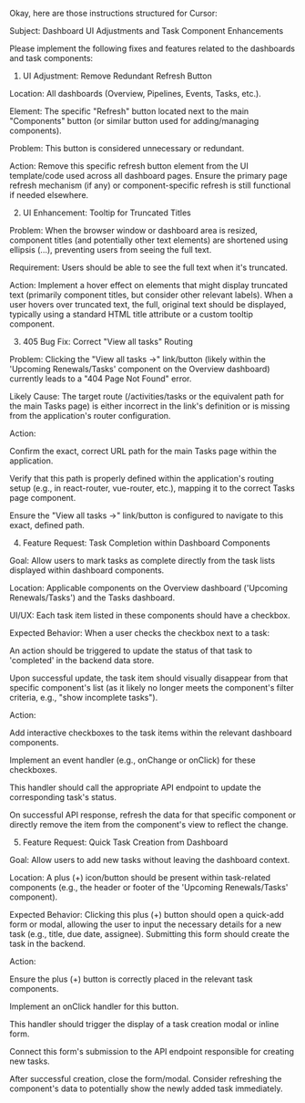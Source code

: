 Okay, here are those instructions structured for Cursor:

Subject: Dashboard UI Adjustments and Task Component Enhancements

Please implement the following fixes and features related to the dashboards and task components:

1. UI Adjustment: Remove Redundant Refresh Button

Location: All dashboards (Overview, Pipelines, Events, Tasks, etc.).

Element: The specific "Refresh" button located next to the main "Components" button (or similar button used for adding/managing components).

Problem: This button is considered unnecessary or redundant.

Action: Remove this specific refresh button element from the UI template/code used across all dashboard pages. Ensure the primary page refresh mechanism (if any) or component-specific refresh is still functional if needed elsewhere.

2. UI Enhancement: Tooltip for Truncated Titles

Problem: When the browser window or dashboard area is resized, component titles (and potentially other text elements) are shortened using ellipsis (...), preventing users from seeing the full text.

Requirement: Users should be able to see the full text when it's truncated.

Action: Implement a hover effect on elements that might display truncated text (primarily component titles, but consider other relevant labels). When a user hovers over truncated text, the full, original text should be displayed, typically using a standard HTML title attribute or a custom tooltip component.

3. 405 Bug Fix: Correct "View all tasks" Routing

Problem: Clicking the "View all tasks →" link/button (likely within the 'Upcoming Renewals/Tasks' component on the Overview dashboard) currently leads to a "404 Page Not Found" error.

Likely Cause: The target route (/activities/tasks or the equivalent path for the main Tasks page) is either incorrect in the link's definition or is missing from the application's router configuration.

Action:

Confirm the exact, correct URL path for the main Tasks page within the application.

Verify that this path is properly defined within the application's routing setup (e.g., in react-router, vue-router, etc.), mapping it to the correct Tasks page component.

Ensure the "View all tasks →" link/button is configured to navigate to this exact, defined path.

4. Feature Request: Task Completion within Dashboard Components

Goal: Allow users to mark tasks as complete directly from the task lists displayed within dashboard components.

Location: Applicable components on the Overview dashboard ('Upcoming Renewals/Tasks') and the Tasks dashboard.

UI/UX: Each task item listed in these components should have a checkbox.

Expected Behavior: When a user checks the checkbox next to a task:

An action should be triggered to update the status of that task to 'completed' in the backend data store.

Upon successful update, the task item should visually disappear from that specific component's list (as it likely no longer meets the component's filter criteria, e.g., "show incomplete tasks").

Action:

Add interactive checkboxes to the task items within the relevant dashboard components.

Implement an event handler (e.g., onChange or onClick) for these checkboxes.

This handler should call the appropriate API endpoint to update the corresponding task's status.

On successful API response, refresh the data for that specific component or directly remove the item from the component's view to reflect the change.

5. Feature Request: Quick Task Creation from Dashboard

Goal: Allow users to add new tasks without leaving the dashboard context.

Location: A plus (+) icon/button should be present within task-related components (e.g., the header or footer of the 'Upcoming Renewals/Tasks' component).

Expected Behavior: Clicking this plus (+) button should open a quick-add form or modal, allowing the user to input the necessary details for a new task (e.g., title, due date, assignee). Submitting this form should create the task in the backend.

Action:

Ensure the plus (+) button is correctly placed in the relevant task components.

Implement an onClick handler for this button.

This handler should trigger the display of a task creation modal or inline form.

Connect this form's submission to the API endpoint responsible for creating new tasks.

After successful creation, close the form/modal. Consider refreshing the component's data to potentially show the newly added task immediately.